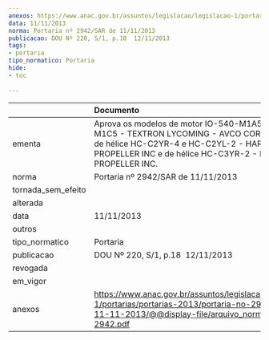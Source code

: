 ```yaml
---
anexos: https://www.anac.gov.br/assuntos/legislacao/legislacao-1/portarias/portarias-2013/portaria-no-2942-sar-de-11-11-2013/@@display-file/arquivo_norma/PA2013-2942.pdf
data: 11/11/2013
norma: Portaria nº 2942/SAR de 11/11/2013
publicacao: DOU Nº 220, S/1, p.18  12/11/2013
tags:
- portaria
tipo_normatico: Portaria
hide: 
- toc 
 
---
```


|                    | Documento                                                                                                                                                                                            |
|:-------------------|:-----------------------------------------------------------------------------------------------------------------------------------------------------------------------------------------------------|
| ementa             | Aprova os modelos de motor IO-540-M1A5 e IO-540-M1C5 - TEXTRON LYCOMING - AVCO CORPORATION, de hélice HC-C2YR-4 e HC-C2YL-2 - HARTZELL PROPELLER INC e de hélice HC-C3YR-2 - HARTZELL PROPELLER INC. |
| norma              | Portaria nº 2942/SAR de 11/11/2013                                                                                                                                                                   |
| tornada_sem_efeito |                                                                                                                                                                                                      |
| alterada           |                                                                                                                                                                                                      |
| data               | 11/11/2013                                                                                                                                                                                           |
| outros             |                                                                                                                                                                                                      |
| tipo_normatico     | Portaria                                                                                                                                                                                             |
| publicacao         | DOU Nº 220, S/1, p.18  12/11/2013                                                                                                                                                                    |
| revogada           |                                                                                                                                                                                                      |
| em_vigor           |                                                                                                                                                                                                      |
| anexos             | https://www.anac.gov.br/assuntos/legislacao/legislacao-1/portarias/portarias-2013/portaria-no-2942-sar-de-11-11-2013/@@display-file/arquivo_norma/PA2013-2942.pdf                                    |